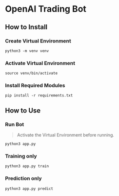 # OpenAI Trading Bot

## How to Install

### Create Virtual Environment
```
python3 -m venv venv
```

### Activate Virtual Environment
```
source venv/bin/activate
```

### Install Required Modules
```
pip install -r requirements.txt
```

## How to Use

### Run Bot
> Activate the Virtual Environment before running.
```
python3 app.py
```
### Training only
```
python3 app.py train
```
### Prediction only
```
python3 app.py predict
```